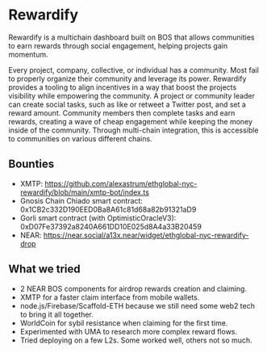 # Rewardify

Rewardify is a multichain dashboard built on BOS that allows communities to earn rewards through social engagement, helping projects gain momentum.

Every project, company, collective, or individual has a community. Most fail to properly organize their community and leverage its power. Rewardify provides a tooling to align incentives in a way that boost the projects visibility while empowering the community. A project or community leader can create social tasks, such as like or retweet a Twitter post, and set a reward amount. Community members then complete tasks and earn rewards, creating a wave of cheap engagement while keeping the money inside of the community. Through multi-chain integration, this is accessible to communities on various different chains.

## Bounties

- XMTP: https://github.com/alexastrum/ethglobal-nyc-rewardify/blob/main/xmtp-bot/index.ts
- Gnosis Chain Chiado smart contract: 0x1CB2c332D190EED0Ba8A61c81d68a82b91321aD9
- Gorli smart contract (with OptimisticOracleV3): 0xD07Fe37392a8240A661DD10E025d8A4a33B20459
- NEAR: https://near.social/a13x.near/widget/ethglobal-nyc-rewardify-drop

## What we tried

- 2 NEAR BOS components for airdrop rewards creation and claiming.
- XMTP for a faster claim interface from mobile wallets.
- node.js/Firebase/Scaffold-ETH because we still need some web2 tech to bring it all together.
- WorldCoin for sybil resistance when claiming for the first time.
- Experimented with UMA to research more complex reward flows.
- Tried deploying on a few L2s. Some worked well, others not so much.
